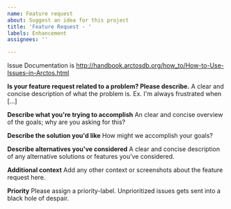 ```yaml
---
name: Feature request
about: Suggest an idea for this project
title: 'Feature Request - '
labels: Enhancement
assignees: ''

---
```


Issue Documentation is http://handbook.arctosdb.org/how_to/How-to-Use-Issues-in-Arctos.html

**Is your feature request related to a problem? Please describe.**
A clear and concise description of what the problem is. Ex. I'm always frustrated when [...]

**Describe what you're trying to accomplish** 
An clear and concise overview of the goals; why are you asking for this?

**Describe the solution you'd like**
How might we accomplish your goals?

**Describe alternatives you've considered**
A clear and concise description of any alternative solutions or features you've considered.

**Additional context**
Add any other context or screenshots about the feature request here.

**Priority**
Please assign a priority-label. Unprioritized issues gets sent into a black hole of despair.
